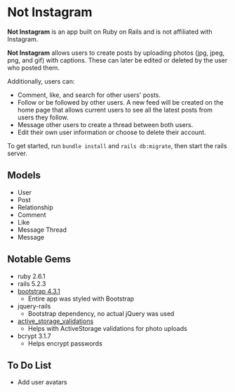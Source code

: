 # Not Instagram

**Not Instagram** is an app built on Ruby on Rails and is not affiliated with Instagram.

**Not Instagram** allows users to create posts by uploading photos (jpg, jpeg, png, and gif) with captions. These can later be edited or deleted by the user who posted them.

Additionally, users can:
- Comment, like, and search for other users' posts.
- Follow or be followed by other users. A new feed will be created on the home page that allows current users to see all the latest posts from users they follow.
- Message other users to create a thread between both users.
- Edit their own user information or choose to delete their account.

To get started, run `bundle install` and `rails db:migrate`, then start the rails server.

## Models

- User
- Post
- Relationship
- Comment
- Like
- Message Thread
- Message

## Notable Gems

- ruby 2.6.1
- rails 5.2.3
- [bootstrap 4.3.1](https://github.com/twbs/bootstrap-rubygem)
  - Entire app was styled with Bootstrap
- jquery-rails
  - Bootstrap dependency, no actual jQuery was used
- [active_storage_validations](https://github.com/igorkasyanchuk/active_storage_validations)
  - Helps with ActiveStorage validations for photo uploads
- bcrypt 3.1.7
  - Helps encrypt passwords

## To Do List

- Add user avatars
